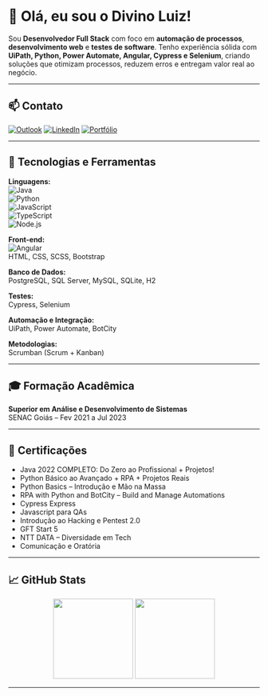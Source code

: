 # 👋 Olá, eu sou o Divino Luiz!

Sou **Desenvolvedor Full Stack** com foco em **automação de processos**, **desenvolvimento web** e **testes de software**. Tenho experiência sólida com **UiPath, Python, Power Automate, Angular, Cypress e Selenium**, criando soluções que otimizam processos, reduzem erros e entregam valor real ao negócio.

---

## 📫 Contato

[![Outlook](https://img.shields.io/badge/Email-Outlook-0078D4?style=for-the-badge&logo=microsoft-outlook&logoColor=white)](mailto:divinoluizdev@outlook.com)
[![LinkedIn](https://img.shields.io/badge/LinkedIn-0077B5?style=for-the-badge&logo=linkedin&logoColor=white)](https://www.linkedin.com/in/divino-luiz/)
[![Portfólio](https://img.shields.io/badge/Portfólio-000000?style=for-the-badge&logo=firefox&logoColor=FF7139)](https://divinoluiz.netlify.app/)

---

## 🧠 Tecnologias e Ferramentas

**Linguagens:**  
![Java](https://cdn.jsdelivr.net/gh/devicons/devicon/icons/java/java-original.svg)  
![Python](https://cdn.jsdelivr.net/gh/devicons/devicon/icons/python/python-original.svg)  
![JavaScript](https://cdn.jsdelivr.net/gh/devicons/devicon/icons/javascript/javascript-plain.svg)  
![TypeScript](https://cdn.jsdelivr.net/gh/devicons/devicon/icons/typescript/typescript-original.svg)  
![Node.js](https://cdn.jsdelivr.net/gh/devicons/devicon/icons/nodejs/nodejs-original.svg)

**Front-end:**  
![Angular](https://cdn.jsdelivr.net/gh/devicons/devicon/icons/angularjs/angularjs-original.svg)  
HTML, CSS, SCSS, Bootstrap

**Banco de Dados:**  
PostgreSQL, SQL Server, MySQL, SQLite, H2

**Testes:**  
Cypress, Selenium

**Automação e Integração:**  
UiPath, Power Automate, BotCity

**Metodologias:**  
Scrumban (Scrum + Kanban)

---

 

## 🎓 Formação Acadêmica

**Superior em Análise e Desenvolvimento de Sistemas**  
SENAC Goiás – Fev 2021 a Jul 2023

---

## 📜 Certificações

- Java 2022 COMPLETO: Do Zero ao Profissional + Projetos!  
- Python Básico ao Avançado + RPA + Projetos Reais  
- Python Basics – Introdução e Mão na Massa  
- RPA with Python and BotCity – Build and Manage Automations  
- Cypress Express  
- Javascript para QAs  
- Introdução ao Hacking e Pentest 2.0  
- GFT Start 5  
- NTT DATA – Diversidade em Tech  
- Comunicação e Oratória

---

## 📈 GitHub Stats

<div align="center">
  <img height="160em" src="https://github-readme-stats.vercel.app/api?username=DivinoLuizdev&show_icons=true&theme=dark" />
  <img height="160em" src="https://github-readme-stats.vercel.app/api/top-langs/?username=DivinoLuizdev&layout=compact&langs_count=8&theme=dark" />
</div>

---
